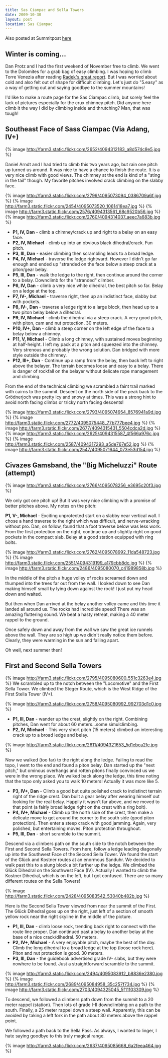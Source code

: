 ```yaml
---
title: Sas Ciampac and Sella Towers
date: 2009-10-30
layout: post
location: Sas Ciampac
---
```



Also posted at Summitpost [here](http://www.summitpost.org/last-call-for-rock-climbs/572861)

Winter is coming...
---

Dan Protz and I had the first weekend of November free to climb. We went to the Dolomites for a grab bag of easy climbing. I was hoping to climb Torre Venezia after reading <a href="http://www.summitpost.org/trip-report/455263/euro-sampler.html#chapter_5">Radek's great report</a>. But I was worried about cold and also felt out of shape for difficult climbing. Let's just do "5.easy" as a way of getting out and saying goodbye to the summer mountains!

I'd like to make a route page for the Sas Ciampac climb, but sorely feel the lack of pictures especially for the crux chimney pitch. Did anyone here climb it the way I did by climbing inside and thrutching? Man, that was tough!

Southeast Face of Sass Ciampac (Via Adang, IV+)
---

{% image http://farm3.static.flickr.com/2652/4094312183_a8d574c8e5.jpg %}

Daniel Arndt and I had tried to climb this two years ago, but rain one pitch up turned us around. It was nice to have a chance to finish the route. It is a very nice climb with good views. The chimney at the end is kind of a "sting in the tail" though. My favorite pitches involved crack climbing on the slabby face.

{% image http://farm3.static.flickr.com/2799/4095073094_0386709a6f.jpg %}
{% image http://farm3.static.flickr.com/2454/4095073520_1061418ea7.jpg %}
{% image http://farm3.static.flickr.com/2576/4094313561_68c9520b56.jpg %}
{% image http://farm3.static.flickr.com/2760/4094314037_aeec7a683b.jpg %}


<ul>
<li><b>P1, IV, Dan</b> - climb a chimney/crack up and right to a belay on an easy face.</li>
<li><b>P2, IV, Michael</b> - climb up into an obvious black dihedral/crack. Fun pitch.</li>
<li><b>P3, III, Dan</b> - easier climbing then scrambling leads to a broad ledge.</li>
<li><b>P4, IV, Michael</b> - traverse the ledge rightward. However I didn't go far enough and ended up "stranded on the face below a steep crack at a piton/gear belay.</li>
<li><b>P5, III, Dan</b> - walk the ledge to the right, then continue around the corner to a belay. Downclimb for the "stranded" climber.</li>
<li><b>P6, IV, Dan</b> - climb a very nice white dihedral, the best pitch so far. Belay on a ledge at the top.</li>
<li><b>P7, IV-, Michael</b> - traverse right, then up an indistinct face, slabby but with pockets.</li>
<li><b>P8, IV-, Dan</b> - traverse a ledge right to a large block, then head up to a two piton belay below a dihedral.</li>
<li><b>P9, IV, Michael</b> - climb the dihedral via a steep crack. A very good pitch, with piton, cam and nut protection. 30 meters.</li>
<li><b>P10, IV+, Dan</b> - climb a steep corner on the left edge of the face to a belay below a chimney.</li>
<li><b>P11, V, Michael</b> - Climb a long chimney, with sustained moves beginning at half-height. I left my pack at a piton and squeezed into the chimney. Very strenous and probably the wrong solution. Dan bridged with more style outside the chimney.</li>
<li><b>P12, III+, Dan</b> - Continue up a ramp from the belay, then back left to right above the belayer. The terrain becomes loose and easy to a belay. There is danger of rockfall on the belayer without delicate rope management and climbing.</li>
</ul>

From the end of the technical climbing we scrambled a faint trail marked with cairns to the summit. Descent on the north side of the peak back to the Grödnerjoch was pretty icy and snowy at times. This was a strong hint to avoid north facing climbs or tricky north facing descents!

{% image http://farm3.static.flickr.com/2793/4095074954_8576941a9d.jpg %}
{% image http://farm3.static.flickr.com/2772/4095075448_77b777bee4.jpg %}
{% image http://farm3.static.flickr.com/2677/4094315431_5504cdca2d.jpg %}
{% image http://farm3.static.flickr.com/2625/4094315587_4f566a976c.jpg %}
{% image http://farm3.static.flickr.com/2587/4094317293_a5de767e52.jpg %}
{% image http://farm3.static.flickr.com/2547/4095071644_073e53d154.jpg %}


Civazes Gamsband, the "Big Micheluzzi" Route (attempt)
---

{% image http://farm3.static.flickr.com/2766/4095078256_e3695c20f3.jpg %}

We only got one pitch up! But it was very nice climbing with a promise of better pitches above. My notes on the pitch:

<b>P1, V-, Michael</b> - Exciting unprotected start on a slabby near vertical wall. I chose a hand traverse to the right which was difficult, and nerve-wracking without pro. Dan, on follow, found that a foot traverse below was less work. From the first protection on the right, continue up and slightly right on good pockets in the compact slab. Belay at a good station equipped with ring bolts.


{% image http://farm3.static.flickr.com/2762/4095078992_11da548723.jpg %}
{% image http://farm3.static.flickr.com/2551/4094319199_a179cbb8dc.jpg %}
{% image http://farm3.static.flickr.com/2486/4095080070_c41989858b.jpg %}


In the middle of the pitch a huge volley of rocks screamed down and thumped into the trees far out from the wall. I looked down to see Dan making himself small by lying down against the rock! I just put my head down and waited.

But then when Dan arrived at the belay another volley came and this time it landed all around us. The rocks had incredible speed! There was an amazing fluttering sound. We beat a hasty retreat, making a 40 meter rappel to the ground.

Once safely down and away from the wall we saw the great ice runnels above the wall. They are so high up we didn't really notice them before. Clearly, they were warming in the sun and falling apart.

Oh well, next summer then!

First and Second Sella Towers
---

{% image http://farm3.static.flickr.com/2795/4095080600_551c3263e4.jpg %}
We scrambled up to the notch between the "Locomotive" and the First Sella Tower. We climbed the Steger Route, which is the West Ridge of the First Stella Tower (IV+).

{% image http://farm3.static.flickr.com/2758/4095080992_992703d1c0.jpg %}

<ul>
<li><b>P1, III, Dan</b> - wander up the crest, slightly on the right. Combining pitches, Dan went for about 60 meters...some simulclimbing.</li>
<li><b>P2, IV, Michael</b> - This very short pitch (15 meters) climbed an interesting crack up to a broad ledge and belay.</li>
</ul>

{% image http://farm3.static.flickr.com/2611/4094321653_5d1ebca2fe.jpg %}

Now we walked (too far) to the right along the ledge. Failing to read the topo, I went to the end and found a piton belay. Dan started up the "next pitch," but ominous overhangs and rotten pitons finally convinced us we were in the wrong place. We walked back along the ledge, this time noting that the topo only asked you to walk 10 meters! Actually it was more like 5.

<ul>
<li><b>P3, IV+, Dan</b> - Climb a good but quite polished crack to indistinct terrain right of the ridge crest. Dan built a gear belay after wearing himself out looking for the real belay. Happily it wasn't far above, and we moved to that point (a fairly broad ledge right on the crest with a ring bolt).</li>
<li><b>P4, IV+, Michael</b> - Climb up the north side of the crest, then make a delicate move to get around the corner to the south side (good piton protection). Then enter a steep crack with good jamming. Again, very polished, but entertaining moves. Piton protection throughout.</li>
<li><b>P5, III, Dan</b> - short scramble to the summit.</li>
</ul>

Descend via a climbers path on the south side to the notch between the First and Second Sella Towers. From here, follow a ledge leading diagonally up into the Southwest Face of the Second Sella Tower. We found the start of the Glück and Kostner routes at an enormous Sanduhr. We decided to walk past this to a slung block a bit further up the ledge. We climbed the Glück Dihedral on the Southwest Face (IV). Actually I wanted to climb the Kostner Dihedral, which is on the left, but I got confused. There are so many different routes on the Sella Towers!

{% image http://farm3.static.flickr.com/2428/4095083542_53040b482b.jpg %}

Here is the Second Sella Tower viewed from near the summit of the First. The Glück Dihedral goes up on the right, just left of a section of smooth yellow rock near the right skyline in the middle of the picture.

<ul>
<li><b>P1, III, Dan</b> - climb loose rock, trending back right to connect with the route line proper. Dan continued past a belay to another belay at the base of a nice crack/dihedral. 50 meters.</li>
<li><b>P2, IV+, Michael</b> - A very enjoyable pitch, maybe the best of the day. Climb the long dihedral to a broad ledge at the top (loose rock here). Piton and nut protection is good. 30 meters.</li>
<li><b>P3, III, Dan</b> - the guidebook advertised grade IV- slabs, but they were nowhere to be found. Just a straightforward scramble to the summit.</li>
</ul>

{% image http://farm3.static.flickr.com/2494/4095083912_b8836e2380.jpg %}
{% image http://farm3.static.flickr.com/2689/4095084958_35c257f734.jpg %}
{% image http://farm3.static.flickr.com/2703/4094325045_5f11103309.jpg %}


To descend, we followed a climbers path down from the summit to a 20 meter
rappel (station). Then lots of grade I-II downclimbing on a path to the south. Finally, a 25 meter rappel down a steep wall. Apparently, this can be avoided by taking a left fork in the path about 30 meters above the rappel point.

We followed a path back to the Sella Pass. As always, I wanted to linger, I hate saying goodbye to this truly magical range.


{% image http://farm3.static.flickr.com/2637/4095085668_6a2feea464.jpg %}

